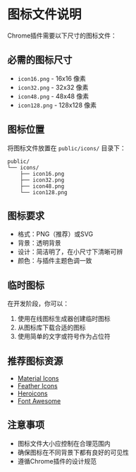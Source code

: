# 图标文件说明

Chrome插件需要以下尺寸的图标文件：

## 必需的图标尺寸

- `icon16.png` - 16x16 像素
- `icon32.png` - 32x32 像素  
- `icon48.png` - 48x48 像素
- `icon128.png` - 128x128 像素

## 图标位置

将图标文件放置在 `public/icons/` 目录下：

```
public/
└── icons/
    ├── icon16.png
    ├── icon32.png
    ├── icon48.png
    └── icon128.png
```

## 图标要求

- 格式：PNG（推荐）或SVG
- 背景：透明背景
- 设计：简洁明了，在小尺寸下清晰可辨
- 颜色：与插件主题色调一致

## 临时图标

在开发阶段，你可以：

1. 使用在线图标生成器创建临时图标
2. 从图标库下载合适的图标
3. 使用简单的文字或符号作为占位符

## 推荐图标资源

- [Material Icons](https://fonts.google.com/icons)
- [Feather Icons](https://feathericons.com/)
- [Heroicons](https://heroicons.com/)
- [Font Awesome](https://fontawesome.com/)

## 注意事项

- 图标文件大小应控制在合理范围内
- 确保图标在不同背景下都有良好的可见性
- 遵循Chrome插件的设计规范

